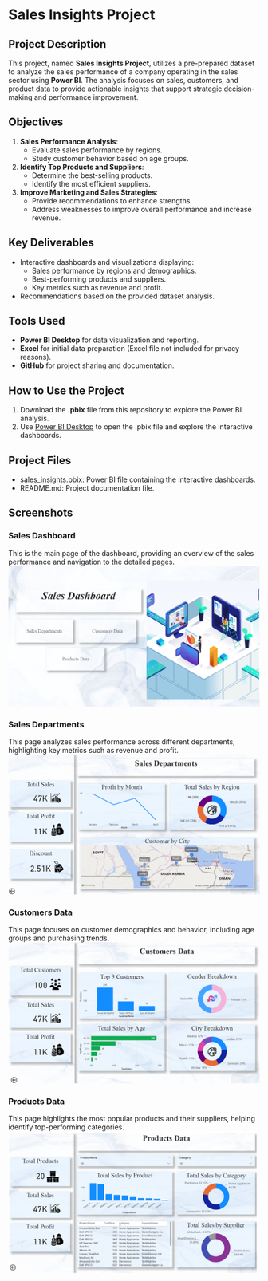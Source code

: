# Sales Insights Project

## Project Description
This project, named **Sales Insights Project**, utilizes a pre-prepared dataset to analyze the sales performance of a company operating in the sales sector using **Power BI**. The analysis focuses on sales, customers, and product data to provide actionable insights that support strategic decision-making and performance improvement.



## Objectives
1. **Sales Performance Analysis**:
   - Evaluate sales performance by regions.
   - Study customer behavior based on age groups.
2. **Identify Top Products and Suppliers**:
   - Determine the best-selling products.
   - Identify the most efficient suppliers.
3. **Improve Marketing and Sales Strategies**:
   - Provide recommendations to enhance strengths.
   - Address weaknesses to improve overall performance and increase revenue.



## Key Deliverables
- Interactive dashboards and visualizations displaying:
  - Sales performance by regions and demographics.
  - Best-performing products and suppliers.
  - Key metrics such as revenue and profit.
- Recommendations based on the provided dataset analysis.


## Tools Used
- **Power BI Desktop** for data visualization and reporting.
- **Excel** for initial data preparation (Excel file not included for privacy reasons).
- **GitHub** for project sharing and documentation.



## How to Use the Project
1. Download the **.pbix** file from this repository to explore the Power BI analysis.
2. Use [Power BI Desktop](https://powerbi.microsoft.com/desktop/) to open the .pbix file and explore the interactive dashboards.



## Project Files
- sales_insights.pbix: Power BI file containing the interactive dashboards.
- README.md: Project documentation file.



## Screenshots

### Sales Dashboard
This is the main page of the dashboard, providing an overview of the sales performance and navigation to the detailed pages.
![Sales Dashboard](sales_dashboard.png)

### Sales Departments
This page analyzes sales performance across different departments, highlighting key metrics such as revenue and profit.
![Sales Departments](sales_departments.png)

### Customers Data
This page focuses on customer demographics and behavior, including age groups and purchasing trends.
![Customers Data](customers_data.png)

### Products Data
This page highlights the most popular products and their suppliers, helping identify top-performing categories.
![Products Data](products_data.png)
